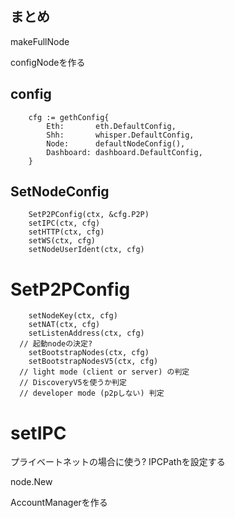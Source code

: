 
## まとめ
makeFullNode

configNodeを作る

## config
```
	cfg := gethConfig{
		Eth:       eth.DefaultConfig,
		Shh:       whisper.DefaultConfig,
		Node:      defaultNodeConfig(),
		Dashboard: dashboard.DefaultConfig,
	}
```

## SetNodeConfig
```
	SetP2PConfig(ctx, &cfg.P2P)
	setIPC(ctx, cfg)
	setHTTP(ctx, cfg)
	setWS(ctx, cfg)
	setNodeUserIdent(ctx, cfg)
```

# SetP2PConfig
```
	setNodeKey(ctx, cfg)
	setNAT(ctx, cfg)
	setListenAddress(ctx, cfg)
  // 起動nodeの決定?
	setBootstrapNodes(ctx, cfg)
	setBootstrapNodesV5(ctx, cfg)
  // light mode (client or server) の判定
  // DiscoveryV5を使うか判定
  // developer mode (p2pしない) 判定
```

# setIPC
プライベートネットの場合に使う?
IPCPathを設定する

node.New

AccountManagerを作る
